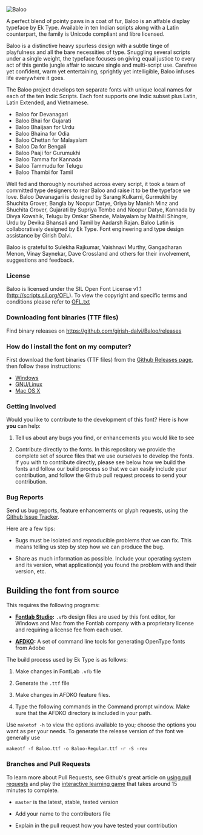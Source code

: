 ![Baloo](http://rawgit.com/girish-dalvi/Baloo/master/Promotion/Baloo_header.png "Baloo")

A perfect blend of pointy paws in a coat of fur, Baloo is an affable display typeface by Ek Type. 
Available in ten Indian scripts along with a Latin counterpart, the family is Unicode compliant and libre licensed.

Baloo is a distinctive heavy spurless design with a subtle tinge of playfulness and all the bare necessities of type. 
Snuggling several scripts under a single weight, the typeface focuses on giving equal justice to every act of this gentle jungle affair to secure single and multi-script use. 
Carefree yet confident, warm yet entertaining, sprightly yet intelligible, Baloo infuses life everywhere it goes.

The Baloo project develops ten separate fonts with unique local names for each of the ten Indic Scripts. 
Each font supports one Indic subset plus Latin, Latin Extended, and Vietnamese.

- Baloo for Devanagari
- Baloo Bhai for Gujarati
- Baloo Bhaijaan for Urdu
- Baloo Bhaina for Odia
- Baloo Chettan for Malayalam
- Baloo Da for Bengali
- Baloo Paaji for Gurumukhi
- Baloo Tamma for Kannada
- Baloo Tammudu for Telugu
- Baloo Thambi for Tamil

Well fed and thoroughly nourished across every script, it took a team of committed type designers to rear Baloo and raise it to be the typeface we love. 
Baloo Devanagari is designed by Sarang Kulkarni, Gurmukhi by Shuchita Grover, Bangla by Noopur Datye, Oriya by Manish Minz and Shuchita Grover, Gujarati by Supriya Tembe and Noopur Datye, Kannada by Divya Kowshik, Telugu by Omkar Shende, Malayalam by Maithili Shingre, Urdu by Devika Bhansali and Tamil by Aadarsh Rajan. 
Baloo Latin is collaboratively designed by Ek Type. Font engineering and type design assistance by Girish Dalvi.

Baloo is grateful to Sulekha Rajkumar, Vaishnavi Murthy, Gangadharan Menon, Vinay Saynekar, Dave Crossland and others for their involvement, suggestions and feedback. 

### License

Baloo is licensed under the SIL Open Font License v1.1 (<http://scripts.sil.org/OFL>). 
To view the copyright and specific terms and conditions please refer to [OFL.txt](https://github.com/girish-dalvi/Baloo/blob/master/OFL.txt)

### Downloading font binaries (TTF files)

Find binary releases on <https://github.com/girish-dalvi/Baloo/releases>

### How do I install the font on my computer?

First download the font binaries (TTF files) from the [Github Releases page](https://github.com/girish-dalvi/Baloo/releases), then follow these instructions:

- [Windows](http://windows.microsoft.com/en-us/windows-vista/install-or-uninstall-fonts)
- [GNU/Linux](http://lmgtfy.com/?q=how+to+install+fonts+in+linux)
- [Mac OS X](http://support.apple.com/kb/HT2509)


### Getting Involved

Would you like to contribute to the development of this font? Here is how **you** can help:

1. Tell us about any bugs you find, or enhancements you would like to see

2. Contribute directly to the fonts. In this repository we provide the complete set of source files that we use ourselves to develop the fonts. If you with to contribute directly, please see below how we build the fonts and follow our build process so that we can easily include your contribution, and follow the Github pull request process to send your contribution. 

### Bug Reports

Send us bug reports, feature enhancements or glyph requests, using the [Github Issue Tracker](https://github.com/girish-dalvi/Baloo/issues/). 

Here are a few tips:

- Bugs must be isolated and reproducible problems that we can fix. This means telling us step by step how we can produce the bug.

- Share as much information as possible. Include your operating system and its version, what application(s) you found the problem with and their version, etc. 

## Building the font from source
   
This requires the following programs:

- **[Fontlab Studio](http://www.fontlab.com/font-editor/fontlab-studio/):** `.vfb` design files are used by this font editor, for Windows and Mac from the Fontlab company with a proprietary license and requiring a license fee from each user. 

- **[AFDKO](http://www.adobe.com/devnet/opentype/afdko.html):** A set of command line tools for generating OpenType fonts from Adobe

The build process used by Ek Type is as follows:

1. Make changes in FontLab `.vfb` file

2. Generate the `.ttf` file

3. Make changes in AFDKO feature files. 

4. Type the following commands in the Command prompt window. Make sure that the AFDKO directory is included in your path.

Use `maketof -h` to view the options available to you; choose the options you want as per your needs. To generate the release version of the font we generally use

    makeotf -f Baloo.ttf -o Baloo-Regular.ttf -r -S -rev

### Branches and Pull Requests

To learn more about Pull Requests, see Github's great article on [using pull requests](https://help.github.com/articles/using-pull-requests) and play the [interactive learning game](http://try.github.com) that takes around 15 minutes to complete.

- `master` is the latest, stable, tested version 

- Add your name to the contributors file

- Explain in the pull request how you have tested your contribution
